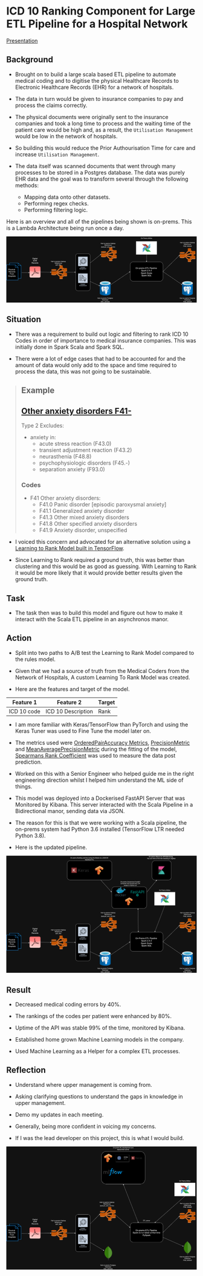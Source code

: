 # ICD 10 Ranking Component for Large ETL Pipeline for a Hospital Network

[Presentation](https://docs.google.com/presentation/d/1MIN5MkzDEZDoNgAYigtMh4zMr7dFaXhTbt_ZYGYnbxI/edit?usp=sharing)

## Background

- Brought on to build a large scala based ETL pipeline to automate medical coding and to digitise the physical Healthcare Records to Electronic Healthcare Records (EHR) for a network of hospitals.

- The data in turn would be given to insurance companies to pay and process the claims correctly.

- The physical documents were originally sent to the insurance companies and took a long time to process and the waiting time of the patient care would be high and, as a result, the `Utilisation Management` would be low in the network of hospitals.

- So building this would reduce the Prior Authourisation Time for care and increase `Utilisation Management`.

- The data itself was scanned documents that went through many processes to be stored in a Postgres database. The data was purely EHR data and the goal was to transform several through the following methods:
  - Mapping data onto other datasets.
  - Performing regex checks.
  - Performing filtering logic.

Here is an overview and all of the pipelines being shown is on-prems. This is a Lambda Architecture being run once a day.

![Inital Pipeline](Initial_pipeline.drawio.png)

## Situation

- There was a requirement to build out logic and filtering to rank ICD 10 Codes in order of importance to medical insurance companies. This was initially done in Spark Scala and Spark SQL.

- There were a lot of edge cases that had to be accounted for and the amount of data would only add to the space and time required to process the data, this was not going to be sustainable.

> ## Example
>
> ## [Other anxiety disorders F41-](https://www.icd10data.com/ICD10CM/Codes/F01-F99/F40-F48/F41-)
>
> Type 2 Excludes:
>
> - anxiety in:
>   - acute stress reaction (F43.0)
>   - transient adjustment reaction (F43.2)
>   - neurasthenia (F48.8)
>   - psychophysiologic disorders (F45.-)
>   - separation anxiety (F93.0)
>
> ### Codes
>
> - F41 Other anxiety disorders:
>   - F41.0 Panic disorder [episodic paroxysmal anxiety]
>   - F41.1 Generalized anxiety disorder
>   - F41.3 Other mixed anxiety disorders
>   - F41.8 Other specified anxiety disorders
>   - F41.9 Anxiety disorder, unspecified

- I voiced this concern and advocated for an alternative solution using a [Learning to Rank Model built in TensorFlow](https://www.tensorflow.org/ranking).

- Since Learning to Rank required a ground truth, this was better than clustering and this would be as good as guessing. With Learning to Rank it would be more likely that it would provide better results given the ground truth.

## Task

- The task then was to build this model and figure out how to make it interact with the Scala ETL pipeline in an asynchronos manor.

## Action

- Split into two paths to A/B test the Learning to Rank Model compared to the rules model.

- Given that we had a source of truth from the Medical Coders from the Network of Hospitals, A custom Learning To Rank Model was created.

- Here are the features and target of the model.

| Feature 1    | Feature 2           | Target |
|--------------|---------------------|--------|
| ICD 10 code  | ICD 10 Description  | Rank   |

- I am more familiar with Keras/TensorFlow than PyTorch and using the Keras Tuner was used to Fine Tune the model later on.

- The metrics used were [OrderedPairAccuracy Metrics](https://www.tensorflow.org/ranking/api_docs/python/tfr/keras/metrics/OPAMetric), [PrecisionMetric](https://www.tensorflow.org/ranking/api_docs/python/tfr/keras/metrics/PrecisionMetric) and [MeanAveragePrecisionMetric](https://www.tensorflow.org/ranking/api_docs/python/tfr/keras/metrics/MeanAveragePrecisionMetric) during the fitting of the model, [Spearmans Rank Coefficient](https://docs.scipy.org/doc/scipy/reference/generated/scipy.stats.spearmanr.html) was used to measure the data post prediction.

- Worked on this with a Senior Engineer who helped guide me in the right engineering direction whilst I helped him understand the ML side of things.

- This model was deployed into a Dockerised FastAPI Server that was Monitored by Kibana. This server interacted with the Scala Pipeline in a Bidirectional manor, sending data via JSON.

- The reason for this is that we were working with a Scala pipeline, the on-prems system had Python 3.6 installed (TensorFlow LTR needed Python 3.8).

- Here is the updated pipeline.

![LTR Pipeline](pipeline_with_LTR_model.drawio.png)

## Result

- Decreased medical coding errors by 40%.

- The rankings of the codes per patient were enhanced by 80%.

- Uptime of the API was stable 99% of the time, monitored by Kibana.

- Established home grown Machine Learning models in the company.

- Used Machine Learning as a Helper for a complex ETL processes.

## Reflection

- Understand where upper management is coming from.

- Asking clarifying questions to understand the gaps in knowledge in upper management.

- Demo my updates in each meeting.

- Generally, being more confident in voicing my concerns.

- If I was the lead developer on this project, this is what I would build.

![My vision](my_design.drawio.png)
